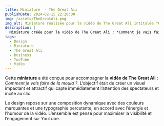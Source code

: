 ```yaml
---  
title: Miniature  - The Great Ali  
publishDate: 2024-02-15 22:20:00  
img: /assets/TheGreatAli.png  
img_alt: Miniature réalisée pour la vidéo de The Great Ali intitulée "Comment je vais faire de la moula ?", mettant en avant une esthétique percutante et engageante.  
description: |  
  Miniature créée pour la vidéo de The Great Ali : *Comment je vais faire de la moula ?*, avec un visuel accrocheur qui attire l’attention et reflète le ton de la vidéo.  
tags:  
  - Design  
  - Miniature  
  - The Great Ali  
  - Business  
  - YouTube  
  - Vidéo  
---  
```


Cette **miniature** a été conçue pour accompagner la **vidéo de The Great Ali** : *Comment je vais faire de la moula ?*. L’objectif était de créer un visuel impactant et attractif qui capte immédiatement l’attention des spectateurs et incite au clic.  

Le design repose sur une composition dynamique avec des couleurs marquantes et une typographie percutante, en accord avec l’énergie et l’humour de la vidéo. L’ensemble est pensé pour maximiser la visibilité et l’engagement sur YouTube.  

